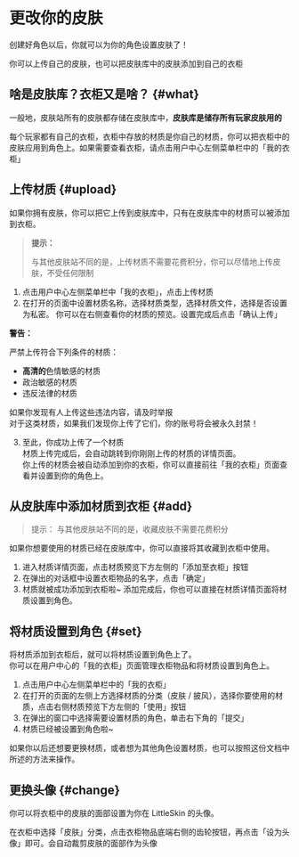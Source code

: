 <br><br>

# 更改你的皮肤

创建好角色以后，你就可以为你的角色设置皮肤了！

你可以上传自己的皮肤，也可以把皮肤库中的皮肤添加到自己的衣柜

## 啥是皮肤库？衣柜又是啥？ {#what}

一般地，皮肤站所有的皮肤都存储在皮肤库中，**皮肤库是储存所有玩家皮肤用的**

每个玩家都有自己的衣柜，衣柜中存放的材质是你自己的材质，你可以把衣柜中的皮肤应用到角色上。如果需要查看衣柜，请点击用户中心左侧菜单栏中的「我的衣柜」

## 上传材质 {#upload}

如果你拥有皮肤，你可以把它上传到皮肤库中，只有在皮肤库中的材质可以被添加到衣柜。

> **提示：**
> 
> 与其他皮肤站不同的是，上传材质不需要花费积分，你可以尽情地上传皮肤，不受任何限制

1. 点击用户中心左侧菜单栏中「我的衣柜」，点击上传材质
2. 在打开的页面中设置材质名称，选择材质类型，选择材质文件，选择是否设置为私密。
你可以在右侧查看你的材质的预览。设置完成后点击「确认上传」

<div class="red-box">
<strong>警告：</strong>
<p>严禁上传符合下列条件的材质：</p>
<ul>
<li><strong>高清的</strong>色情敏感的材质</li>
<li>政治敏感的材质</li>
<li>违反法律的材质</li>
</ul>
<p>
如果你发现有人上传这些违法内容，请及时举报<br>
对于这类材质，如果我们发现你上传了它们，你的账号将会被永久封禁！</p>
</div>

3. 至此，你成功上传了一个材质   
   材质上传完成后，会自动跳转到你刚刚上传的材质的详情页面。   
   你上传的材质会被自动添加到你的衣柜，你可以直接前往「我的衣柜」页面查看并设置到你的角色上。   

## 从皮肤库中添加材质到衣柜 {#add}

> 提示：
> 与其他皮肤站不同的是，收藏皮肤不需要花费积分

如果你想要使用的材质已经在皮肤库中，你可以直接将其收藏到衣柜中使用。

1. 进入材质详情页面，点击材质预览下方左侧的「添加至衣柜」按钮
2. 在弹出的对话框中设置衣柜物品的名字，点击「确定」
3. 材质就被成功添加到衣柜啦~ 添加完成后，你也可以直接在材质详情页面将材质设置到角色。

## 将材质设置到角色 {#set}

将材质添加到衣柜后，就可以将材质设置到角色上了。   
你可以在用户中心的「我的衣柜」页面管理衣柜物品和将材质设置到角色上。

1. 点击用户中心左侧菜单栏中的「我的衣柜」
2. 在打开的页面的左侧上方选择材质的分类（皮肤 / 披风），选择你要使用的材质，点击右侧材质预览下方左侧的「使用」按钮
3. 在弹出的窗口中选择需要设置材质的角色，单击右下角的「提交」
4. 材质已经被设置到角色啦~

如果你以后还想要更换材质，或者想为其他角色设置材质，也可以按照这份文档中所述的方法来操作。

## 更换头像 {#change}

你可以将衣柜中的皮肤的面部设置为你在 LittleSkin 的头像。

在衣柜中选择「皮肤」分类，点击衣柜物品底端右侧的齿轮按钮，再点击「设为头像」即可。会自动裁剪皮肤的面部作为头像

